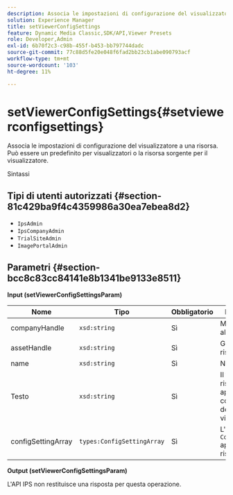 ```yaml
---
description: Associa le impostazioni di configurazione del visualizzatore a una risorsa. Può essere un predefinito per visualizzatori o la risorsa sorgente per il visualizzatore.
solution: Experience Manager
title: setViewerConfigSettings
feature: Dynamic Media Classic,SDK/API,Viewer Presets
role: Developer,Admin
exl-id: 6b70f2c3-c98b-455f-b453-bb797744dadc
source-git-commit: 77c88d5fe20e048f6fad2bb23cb1abe090793acf
workflow-type: tm+mt
source-wordcount: '103'
ht-degree: 11%

---
```


# setViewerConfigSettings{#setviewerconfigsettings}

Associa le impostazioni di configurazione del visualizzatore a una risorsa. Può essere un predefinito per visualizzatori o la risorsa sorgente per il visualizzatore.

Sintassi

## Tipi di utenti autorizzati {#section-81c429ba9f4c4359986a30ea7ebea8d2}

* `IpsAdmin`
* `IpsCompanyAdmin`
* `TrialSiteAdmin`
* `ImagePortalAdmin`

## Parametri {#section-bcc8c83cc84141e8b1341be9133e8511}

**Input (setViewerConfigSettingsParam)**

| Nome | Tipo | Obbligatorio | Descrizione |
|---|---|---|---|
| companyHandle | `xsd:string` | Sì | Manda all&#39;azienda. |
| assetHandle | `xsd:string` | Sì | Gestione risorse. |
| name | `xsd:string` | Sì | Nome risorsa. |
| Testo | `xsd:string` | Sì | Il tipo di risorsa a cui applicare la configurazione del visualizzatore. |
| configSettingArray | `types:ConfigSettingArray` | Sì | L&#39;array di `ConfigSettings` applicato alla risorsa. |

**Output (setViewerConfigSettingsParam)**

L&#39;API IPS non restituisce una risposta per questa operazione.
